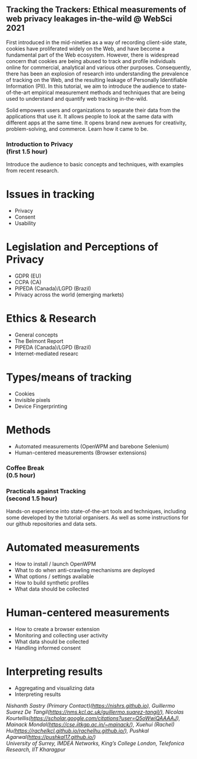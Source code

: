 ## Tracking the Trackers: Ethical measurements of web privacy leakages in-the-wild @ WebSci 2021
First introduced in the mid-nineties as a way of recording client-side state, cookies have proliferated widely on the Web, and have become a fundamental part of the Web ecosystem. However, there is widespread concern that cookies are being abused to track and profile individuals online for commercial, analytical and various other purposes. Consequently, there has been an explosion of research into understanding the prevalence of tracking on the Web, and the resulting leakage of Personally Identifiable Information (PII). In this tutorial, we aim to introduce the audience to state-of-the-art empirical measurement methods and techniques that are being used to understand and quantify web tracking in-the-wild.


Solid empowers users and organizations to separate their data from the applications that use it. It allows people to look at the same data with different apps at the same time. It opens brand new avenues for creativity, problem-solving, and commerce. Learn how it came to be.

### Introduction to Privacy<br> (first 1.5 hour)
Introduce the audience to basic concepts and techniques, with examples from recent research.
# Issues in tracking
* Privacy
* Consent
* Usability

# Legislation and Perceptions of Privacy 
* GDPR (EU)
* CCPA (CA)
* PIPEDA (Canada)/LGPD (Brazil)
* Privacy across the world (emerging markets)

# Ethics & Research 
* General concepts 
* The Belmont Report
* PIPEDA (Canada)/LGPD (Brazil)
* Internet-mediated researc

# Types/means of tracking 
* Cookies
* Invisible pixels
* Device Fingerprinting

# Methods 
* Automated measurements (OpenWPM and barebone Selenium)
* Human-centered measurements (Browser extensions)

### Coffee Break<br> (0.5 hour)

### Practicals against Tracking<br> (second 1.5 hour)
Hands-on experience into state-of-the-art tools and techniques, including some developed by the tutorial organisers.
As well as some instructions for our github repositories and data sets.


# Automated measurements 
* How to install / launch OpenWPM
* What to do when anti-crawling mechanisms are deployed
* What options / settings available
* How to build synthetic profiles
* What data should be collected

# Human-centered measurements
* How to create a browser extension
* Monitoring and collecting user activity
* What data should be collected
* Handling informed consent

# Interpreting results 
* Aggregating and visualizing data
* Interpreting results


_Nishanth Sastry (Primary Contact)(https://nishrs.github.io), Guillermo Suarez De Tangil(https://nms.kcl.ac.uk/guillermo.suarez-tangil/), Nicolas Kourtellis(https://scholar.google.com/citations?user=Q5oWwiQAAAAJ), Mainack Mondal(https://cse.iitkgp.ac.in/~mainack/), Xuehui (Rachel) Hu(https://rachelkcl.github.io/rachelhu.github.io/), Pushkal Agarwal(https://pushkal17.github.io/)_
<br>
_University of Surrey, IMDEA Networks, King’s College London, Telefonica Research, IIT Kharagpur_
